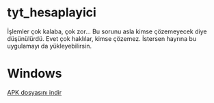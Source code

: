 # tyt_hesaplayici

İşlemler çok kalaba, çok zor...
Bu sorunu asla kimse çözemeyecek diye düşünülürdü. Evet çok haklılar, kimse çözemez. İstersen hayrına bu uygulamayı da yükleyebilirsin.

# Windows
[APK dosyasını indir](https://github.com/ynskhrmn0/tyt_hesaplayici/releases/TYT_Hesaplayici_Installer.exe)